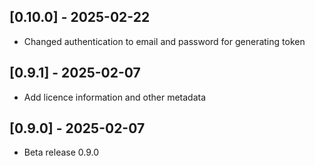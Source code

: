 ## [0.10.0] - 2025-02-22
- Changed authentication to email and password for generating token

## [0.9.1] - 2025-02-07
- Add licence information and other metadata

## [0.9.0] - 2025-02-07
- Beta release 0.9.0
